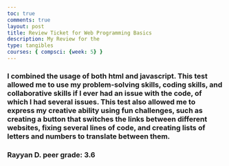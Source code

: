 ```yaml
---
toc: true
comments: true
layout: post
title: Review Ticket for Web Programming Basics
description: My Review for the 
type: tangibles
courses: { compsci: {week: 5} }
---
```

### I combined the usage of both html and javascript. This test allowed me to use my problem-solving skills, coding skills, and collaborative skills if I ever had an issue with the code, of which I had several issues. This test also allowed me to express my creative ability using fun challenges, such as creating a button that switches the links between different websites, fixing several lines of code, and creating lists of letters and numbers to translate between them.
### Rayyan D. peer grade: 3.6